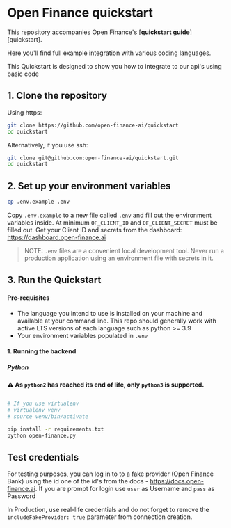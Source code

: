# Open Finance quickstart

This repository accompanies Open Finance's [**quickstart guide**][quickstart].

Here you'll find full example integration with various coding languages.

This Quickstart is designed to show you how to integrate to our api's using basic code

## 1. Clone the repository

Using https:

```bash
git clone https://github.com/open-finance-ai/quickstart
cd quickstart
```

Alternatively, if you use ssh:

```bash
git clone git@github.com:open-finance-ai/quickstart.git
cd quickstart
```

## 2. Set up your environment variables

```bash
cp .env.example .env
```

Copy `.env.example` to a new file called `.env` and fill out the environment variables inside. At
minimum `OF_CLIENT_ID` and `OF_CLIENT_SECRET` must be filled out. Get your Client ID and secrets from
the dashboard: https://dashboard.open-finance.ai

> NOTE: `.env` files are a convenient local development tool. Never run a production application
> using an environment file with secrets in it.

## 3. Run the Quickstart

#### Pre-requisites

- The language you intend to use is installed on your machine and available at your command line.
  This repo should generally work with active LTS versions of each language such as python >= 3.9
- Your environment variables populated in `.env`

#### 1. Running the backend


##### Python

**:warning: As `python2` has reached its end of life, only `python3` is supported.**

```bash

# If you use virtualenv
# virtualenv venv
# source venv/bin/activate

pip install -r requirements.txt
python open-finance.py
```

## Test credentials

For testing purposes, you can log in to to a fake provider (Open Finance Bank) using the id one of the id's from the docs - https://docs.open-finance.ai. If you are prompt for login use `user` as Username and `pass` as Password

In Production, use real-life credentials and do not forget to remove the `includeFakeProvider: true` parameter from connection creation.
